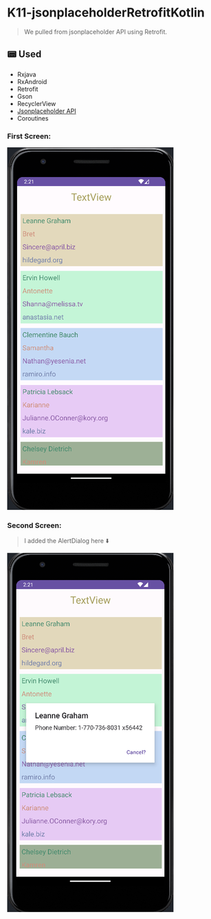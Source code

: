 # K11-jsonplaceholderRetrofitKotlin
> We pulled from jsonplaceholder API using Retrofit. 

## 📟 Used
- Rxjava
- RxAndroid
- Retrofit
- Gson
- RecyclerView
- [Jsonplaceholder API](https://jsonplaceholder.typicode.com/)
- Coroutines

### First Screen:

![](https://github.com/KyneticHaze/K11-jsonplaceholderRetrofitKotlin/blob/master/app/src/main/java/com/example/retrofitanykotlin/assets/Screenshot%202023-09-20%20172147.png)

### Second Screen:
> I added the AlertDialog here ⬇️

![](https://github.com/KyneticHaze/K11-jsonplaceholderRetrofitKotlin/blob/master/app/src/main/java/com/example/retrofitanykotlin/assets/Screenshot%202023-09-20%20172158.png)
